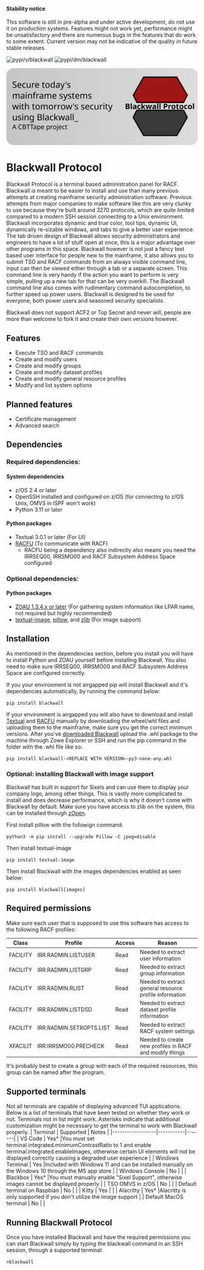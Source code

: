 #### Stability notice
This software is still in pre-alpha and under active development, do not use it on production systems. Features might not work yet, performance might be unsatisfactory and there are numerous bugs in the features that do work to some extent. Current version may not be indicative of the quality in future stable releases.

![pypi/v/blackwall](https://badgen.net/pypi/v/blackwall) ![pypi/dm/blackwall](https://badgen.net/pypi/dm/blackwall) 

![Blackwall Logo](blackwall_banner.svg)
# Blackwall Protocol
Blackwall Protocol is a terminal based administration panel for RACF. Blackwall is meant to be easier to install and use than many previous attempts at creating mainframe security administration software. Previous attempts from major companies to make software like this are very clunky to use because they're built around 3270 protocols, which are quite limited compared to a modern SSH session connecting to a Unix environment. Blackwall incorporates dynamic and true color, tool tips, dynamic UI, dynamically re-sizable windows, and tabs to give a better user experience. The tab driven design of Blackwall allows security administrators and engineers to have a lot of stuff open at once, this is a major advantage over other programs in this space. Blackwall however is not just a fancy text based user interface for people new to the mainframe, it also allows you to submit TSO and RACF commands from an always visible command line, input can then be viewed either through a tab or a separate screen. This command line is very handy if the action you want to perform is very simple, pulling up a new tab for that can be very overkill. The Blackwall command line also comes with rudimentary command autocompletion, to further speed up power users. Blackwall is designed to be used for everyone, both power users and seasoned security specialists.

Blackwall does not support ACF2 or Top Secret and never will, people are more than welcome to fork it and create their own versions however.

## Features
- Execute TSO and RACF commands
- Create and modify users
- Create and modify groups
- Create and modify dataset profiles
- Create and modify general resource profiles
- Modify and list system options

## Planned features
- Certificate management
- Advanced search

## Dependencies
### Required dependencies:
#### System dependencies
- z/OS 2.4 or later
- OpenSSH installed and configured on z/OS (for connecting to z/OS Unix, OMVS in ISPF won't work)
- Python 3.11 or later
#### Python packages
- Textual 3.0.1 or later (For UI)
- [RACFU](https://github.com/ambitus/racfu) (To communicate with RACF)
  - RACFU being a dependency also indirectly also means you need the IRRSEQ00, IRRSMO00 and RACF Subsystem Address Space configured

### Optional dependencies:
#### Python packages
- [ZOAU 1.3.4.x or later](https://www.ibm.com/docs/en/zoau/1.3.x) (For gathering system information like LPAR name, not required but highly recommended)
- [textual-image](https://github.com/lnqs/textual-image), [pillow](https://github.com/python-pillow/Pillow), and [zlib](https://github.com/zopencommunity/zlibport) (For image support)

## Installation
As mentioned in the dependencies section, before you install you will have to install Python and ZOAU yourself before installing Blackwall. You also need to make sure IRRSEQ00, IRRSMO00 and RACF Subsystem Address Space are configured correctly. 

If you your environment is not airgapped pip will install Blackwall and it's dependencies automatically, by running the command below:
```
pip install blackwall
```
If your environment is airgapped you will also have to download and install [Textual](https://pypi.org/project/textual/) and [RACFU](https://pypi.org/project/racfu/) manually by downloading the wheel/whl files and uploading them to the mainframe, make sure you get the correct minimum versions.
After you've [downloaded Blackwall](https://pypi.org/project/blackwall/) upload the .whl package to the machine through Zowe Explorer or SSH and run the pip command in the folder with the .whl file like so:
```
pip install blackwall-<REPLACE WITH VERSION>-py3-none-any.whl 
```

### Optional: installing Blackwall with image support
Blackwall has built in support for Sixels and can use them to display your company logo, among other things. This is vastly more complicated to install and does decrease performance, which is why it doesn't come with Blackwall by default. Make sure you have access to zlib on the system, this can be installed through [zOpen](https://zopen.community). 

First install pillow with the followign command:
```
python3 -m pip install --upgrade Pillow -C jpeg=disable
```
Then install textual-image
```
pip install textual-image
```
Then install Blackwall with the images dependencies enabled as seen below:
```
pip install blackwall[images]
```

## Required permissions
Make sure each user that is supposed to use this software has access to the following RACF profiles:

| Class    | Profile             | Access | Reason |
|----------|---------------------|--------|--------|
| FACILITY |IRR.RADMIN.LISTUSER | Read   |Needed to extract user information       |
| FACILITY |IRR.RADMIN.LISTGRP  | Read   |Needed to extract group information       |
| FACILITY |IRR.RADMIN.RLIST    | Read   |Needed to extract general resource profile information       |
| FACILITY |IRR.RADMIN.LISTDSD   | Read   |Needed to extract dataset profile information     |
| FACILITY |IRR.RADMIN.SETROPTS.LIST | Read   |Needed to extract RACF system settings     |
| XFACILIT |IRR.IRRSMO00.PRECHECK    | Read   |Needed to create new profiles in RACF and modify things     |

It's probably best to create a group with each of the required resources, this group can be named after the program.

## Supported terminals
Not all terminals are capable of displaying advanced TUI applications. Below is a list of terminals that have been tested on whether they work or not. Terminals not in list might work. Asterisks indicate that additional customization might be necessary to get the terminal to work with Blackwall properly.
| Terminal         | Supported | Notes |
|------------------|-----------|-------|
| VS Code          | Yes*          |You must set terminal.integrated.minimumContrastRatio to 1 and enable terminal.integrated.enableImages, otherwise certain UI elements will not be displayed correctly causing a degraded user experience       |
| Windows Terminal | Yes          |Included with Windows 11 and can be installed manually on the Windows 10 through the MS app store       |
| Windows Console | No          |       |
| Blackbox         | Yes*          |You must manually enable "Sixel Support", otherwise images cannot be displayed properly       |
| TSO OMVS in z/OS | No          |       |
| Default terminal on Raspbian | No          |       |
| Kitty | Yes          |       |
| Alacritty | Yes*          |Alacritty is only supported if you don't utilize the image support       |
| Default MacOS terminal | No          |    | 

## Running Blackwall Protocol
Once you have installed Blackwall and have the required permissions you can start Blackwall simply by typing the blackwall command in an SSH session, through a supported terminal:
```
>blackwall
```
